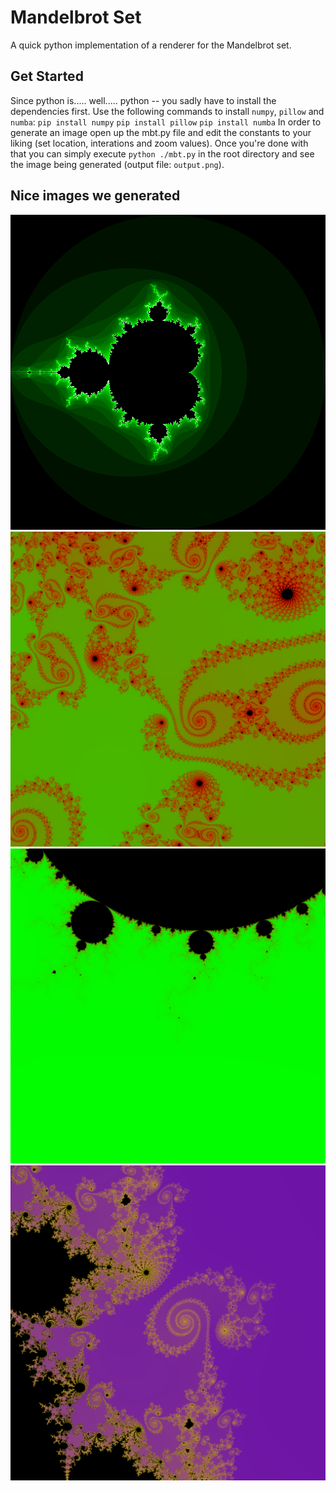 # Mandelbrot Set
A quick python implementation of a renderer for the Mandelbrot set.
## Get Started
Since python is..... well..... python -- you sadly have to install the dependencies first.
Use the following commands to install `numpy`, `pillow` and `numba`:
`pip install numpy`
`pip install pillow`
`pip install numba`
In order to generate an image open up the mbt.py file and edit the constants to your liking (set location, interations and zoom values). Once you're done with that you can simply execute `python ./mbt.py` in the root directory and see the image being generated (output file: `output.png`).

## Nice images we generated
![img1](./rendered/img1.png)
![img2](./rendered/img2.png)
![img3](./rendered/img3.png)
![img4](./rendered/img4.png)
